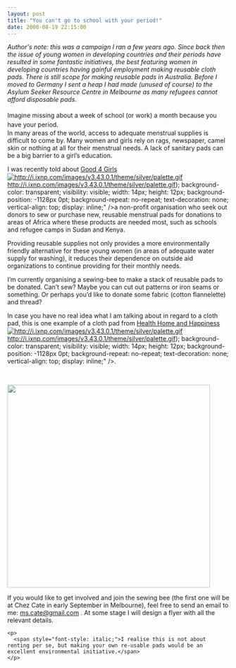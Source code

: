 ```yaml
---
layout: post
title: "You can't go to school with your period!"
date: 2008-08-19 22:15:00
---
```


<div>
  <em>Author's note: this was a campaign I ran a few years ago. Since back then the issue of young women in developing countries and their periods have resulted in some fantastic initiatives, the best featuring women in developing countries having gainful employment making reusable cloth pads. There is still scope for making reusable pads in Australia. Before I moved to Germany I sent a heap I had made (unused of course) to the Asylum Seeker Resource Centre in Melbourne as many refugees cannot afford disposable pads. </em>
</div>

<div>
   
</div>

<div>
  I<span style="line-height: 1.5;">magine missing about a week of school (or work) a month because you have your period.</span>
</div>

<div>
  In many areas of the world, access to adequate menstrual supplies is difficult to come by. Many women and girls rely on rags, newspaper, camel skin or nothing at all for their menstrual needs. A lack of sanitary pads can be a big barrier to a girl’s education. <p>
    I was recently told about <a class="snap_shots" href="http://good4girls.org/">Good 4 Girls <img class="snap_preview_icon" id="snap_com_shot_link_icon" src="/sites/default/files/images/t.gif" style="border: 0pt none ; margin: 0pt ! important; padding: 1px 0pt 0pt; max-height: 2000px; max-width: 2000px; min-width: 0px; min-height: 0px; font-style: normal; font-weight: normal; font-family: "trebuchet ms",arial,helvetica,sans-serif; float: none; position: static; left: auto; top: auto; line-height: normal; background-image: url(<a href="http://i.ixnp.com/images/v3.43.0.1/theme/silver/palette.gif" title="http://i.ixnp.com/images/v3.43.0.1/theme/silver/palette.gif" />http://i.ixnp.com/images/v3.43.0.1/theme/silver/palette.gif</a>); background-color: transparent; visibility: visible; width: 14px; height: 12px; background-position: -1128px 0pt; background-repeat: no-repeat; text-decoration: none; vertical-align: top; display: inline;" />a non-profit organisation who seek out donors to sew or purchase new, reusable menstrual pads for donations to areas of Africa where these products are needed most, such as schools and refugee camps in Sudan and Kenya.
  </p>
  
  <p>
    Providing reusable supplies not only provides a more environmentally friendly alternative for these young women (in areas of adequate water supply for washing), it reduces their dependence on outside aid organizations to continue providing for their monthly needs.
  </p>
  
  <p>
    I’m currently organising a sewing-bee to make a stack of reusable pads to be donated. Can’t sew? Maybe you can cut out patterns or iron seams or something. Or perhaps you’d like to donate some fabric (cotton flannelette) and thread?
  </p>
  
  <p>
    In case you have no real idea what I am talking about in regard to a cloth pad, this is one example of a cloth pad from <a class="snap_shots" href="http://healthhomehappy.blogspot.com/2008/02/make-cloth-menstrual-pad.html">Health Home and Happiness<img class="snap_preview_icon" id="snap_com_shot_link_icon" src="/sites/default/files/images/t.gif" style="border: 0pt none ; margin: 0pt ! important; padding: 1px 0pt 0pt; max-height: 2000px; max-width: 2000px; min-width: 0px; min-height: 0px; font-style: normal; font-weight: normal; font-family: "trebuchet ms",arial,helvetica,sans-serif; float: none; position: static; left: auto; top: auto; line-height: normal; background-image: url(<a href="http://i.ixnp.com/images/v3.43.0.1/theme/silver/palette.gif" title="http://i.ixnp.com/images/v3.43.0.1/theme/silver/palette.gif" />http://i.ixnp.com/images/v3.43.0.1/theme/silver/palette.gif</a>); background-color: transparent; visibility: visible; width: 14px; height: 12px; background-position: -1128px 0pt; background-repeat: no-repeat; text-decoration: none; vertical-align: top; display: inline;" />.
  </p>
  
  <p>
     
  </p>
</div>

<div class="photo photo_none">
  <div class="photo_img">
    <a class="snap_shots" href="http://www.new.facebook.com/photo.php?pid=1153588&op=1&view=all&subj=22212579642&aid=-1&oid=22212579642&id=553511248"><img alt="" src="http://photos-248.ll.facebook.com/photos-ll-sf2p/v297/234/113/553511248/n553511248_1153588_6752.jpg" style="width: 460px;" /></a>
  </div>
  
  <div class="caption">
    <p>
      If you would like to get involved and join the sewing bee (the first one will be at Chez Cate in early September in Melbourne), feel free to send an email to me: <a href="mailto:ms.cate@gmail.com">ms.cate@gmail.com</a> . At some stage I will design a flyer with all the relevant details.
    </p>
    
    <p>
      <span style="font-style: italic;">I realise this is not about renting per se, but making your own re-usable pads would be an excellent environmental initiative.</span>
    </p>
  </div>
</div>

 